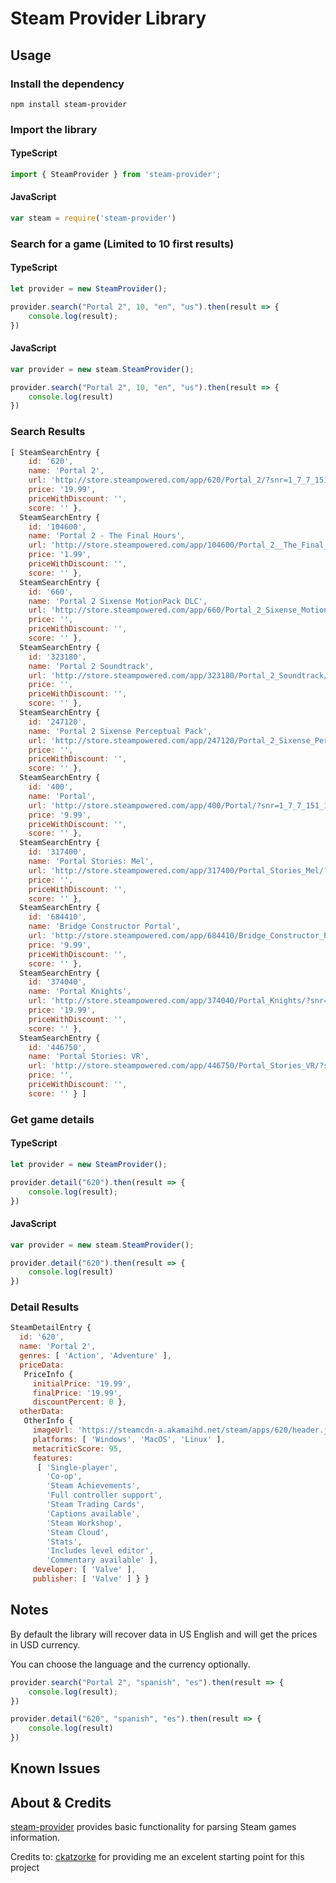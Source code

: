 # Steam Provider Library

## Usage

### Install the dependency

```
npm install steam-provider 
```

### Import the library

#### TypeScript
```TypeScript
import { SteamProvider } from 'steam-provider';
```

#### JavaScript
```JavaScript
var steam = require('steam-provider')
```

### Search for a game (Limited to 10 first results)

#### TypeScript
```TypeScript
let provider = new SteamProvider();

provider.search("Portal 2", 10, "en", "us").then(result => {
    console.log(result);
})
```

#### JavaScript
```JavaScript
var provider = new steam.SteamProvider();

provider.search("Portal 2", 10, "en", "us").then(result => {
    console.log(result)
})
```

### Search Results
```JavaScript
[ SteamSearchEntry {
    id: '620',
    name: 'Portal 2',
    url: 'http://store.steampowered.com/app/620/Portal_2/?snr=1_7_7_151_150_1',
    price: '19.99',
    priceWithDiscount: '',
    score: '' },
  SteamSearchEntry {
    id: '104600',
    name: 'Portal 2 - The Final Hours',
    url: 'http://store.steampowered.com/app/104600/Portal_2__The_Final_Hours/?snr=1_7_7_151_150_1',
    price: '1.99',
    priceWithDiscount: '',
    score: '' },
  SteamSearchEntry {
    id: '660',
    name: 'Portal 2 Sixense MotionPack DLC',
    url: 'http://store.steampowered.com/app/660/Portal_2_Sixense_MotionPack_DLC/?snr=1_7_7_151_150_1',
    price: '',
    priceWithDiscount: '',
    score: '' },
  SteamSearchEntry {
    id: '323180',
    name: 'Portal 2 Soundtrack',
    url: 'http://store.steampowered.com/app/323180/Portal_2_Soundtrack/?snr=1_7_7_151_150_1',
    price: '',
    priceWithDiscount: '',
    score: '' },
  SteamSearchEntry {
    id: '247120',
    name: 'Portal 2 Sixense Perceptual Pack',
    url: 'http://store.steampowered.com/app/247120/Portal_2_Sixense_Perceptual_Pack/?snr=1_7_7_151_150_1',
    price: '',
    priceWithDiscount: '',
    score: '' },
  SteamSearchEntry {
    id: '400',
    name: 'Portal',
    url: 'http://store.steampowered.com/app/400/Portal/?snr=1_7_7_151_150_1',
    price: '9.99',
    priceWithDiscount: '',
    score: '' },
  SteamSearchEntry {
    id: '317400',
    name: 'Portal Stories: Mel',
    url: 'http://store.steampowered.com/app/317400/Portal_Stories_Mel/?snr=1_7_7_151_150_1',
    price: '',
    priceWithDiscount: '',
    score: '' },
  SteamSearchEntry {
    id: '684410',
    name: 'Bridge Constructor Portal',
    url: 'http://store.steampowered.com/app/684410/Bridge_Constructor_Portal/?snr=1_7_7_151_150_1',
    price: '9.99',
    priceWithDiscount: '',
    score: '' },
  SteamSearchEntry {
    id: '374040',
    name: 'Portal Knights',
    url: 'http://store.steampowered.com/app/374040/Portal_Knights/?snr=1_7_7_151_150_1',
    price: '19.99',
    priceWithDiscount: '',
    score: '' },
  SteamSearchEntry {
    id: '446750',
    name: 'Portal Stories: VR',
    url: 'http://store.steampowered.com/app/446750/Portal_Stories_VR/?snr=1_7_7_151_150_1',
    price: '',
    priceWithDiscount: '',
    score: '' } ]
```

### Get game details

#### TypeScript
```TypeScript
let provider = new SteamProvider();

provider.detail("620").then(result => {
    console.log(result);
})
```

#### JavaScript
```JavaScript
var provider = new steam.SteamProvider();

provider.detail("620").then(result => {
    console.log(result)
})
```

### Detail Results
```JavaScript
SteamDetailEntry {
  id: '620',
  name: 'Portal 2',
  genres: [ 'Action', 'Adventure' ],
  priceData:
   PriceInfo {
     initialPrice: '19.99',
     finalPrice: '19.99',
     discountPercent: 0 },
  otherData:
   OtherInfo {
     imageUrl: 'https://steamcdn-a.akamaihd.net/steam/apps/620/header.jpg?t=1512411524',
     platforms: [ 'Windows', 'MacOS', 'Linux' ],
     metacriticScore: 95,
     features:
      [ 'Single-player',
        'Co-op',
        'Steam Achievements',
        'Full controller support',
        'Steam Trading Cards',
        'Captions available',
        'Steam Workshop',
        'Steam Cloud',
        'Stats',
        'Includes level editor',
        'Commentary available' ],
     developer: [ 'Valve' ],
     publisher: [ 'Valve' ] } }
```

## Notes
By default the library will recover data in US English and will get the prices in USD currency.

You can choose the language and the currency optionally.

```JavaScript
provider.search("Portal 2", "spanish", "es").then(result => {
    console.log(result);
})

provider.detail("620", "spanish", "es").then(result => {
    console.log(result)
})
```

## Known Issues

## About & Credits

[steam-provider](https://github.com/alosarjos/steam-provider) provides basic functionality for parsing Steam games information.

Credits to: [ckatzorke](https://github.com/ckatzorke/howlongtobeat) for providing me an excelent starting point for this project
